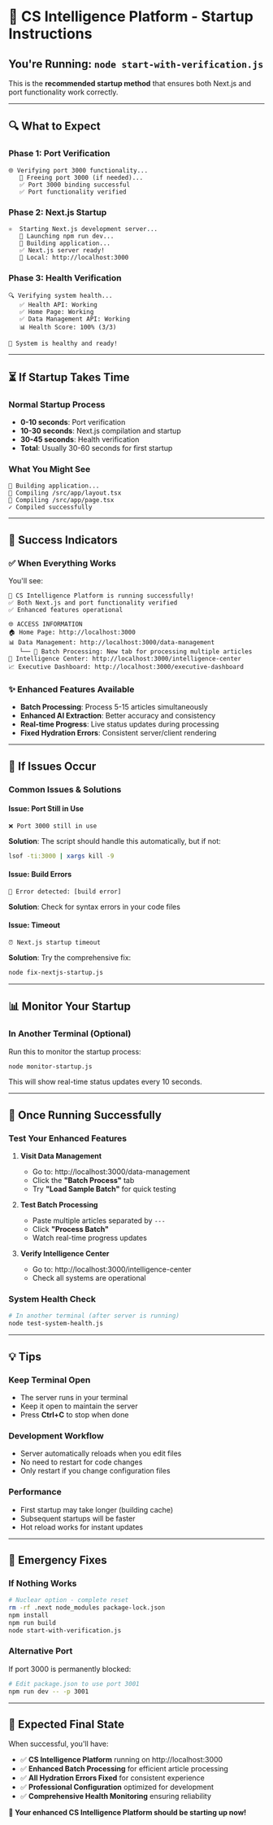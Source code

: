 # 🚀 CS Intelligence Platform - Startup Instructions

## **You're Running: `node start-with-verification.js`**

This is the **recommended startup method** that ensures both Next.js and port functionality work correctly.

---

## 🔍 **What to Expect**

### **Phase 1: Port Verification**
```
🌐 Verifying port 3000 functionality...
   🔧 Freeing port 3000 (if needed)...
   ✅ Port 3000 binding successful
   ✅ Port functionality verified
```

### **Phase 2: Next.js Startup**
```
⚛️  Starting Next.js development server...
   🔄 Launching npm run dev...
   🔄 Building application...
   ✅ Next.js server ready!
   📍 Local: http://localhost:3000
```

### **Phase 3: Health Verification**
```
🔍 Verifying system health...
   ✅ Health API: Working
   ✅ Home Page: Working
   ✅ Data Management API: Working
   📊 Health Score: 100% (3/3)

🎉 System is healthy and ready!
```

---

## ⏳ **If Startup Takes Time**

### **Normal Startup Process**
- **0-10 seconds**: Port verification
- **10-30 seconds**: Next.js compilation and startup
- **30-45 seconds**: Health verification
- **Total**: Usually 30-60 seconds for first startup

### **What You Might See**
```
🔄 Building application...
🔄 Compiling /src/app/layout.tsx
🔄 Compiling /src/app/page.tsx
✓ Compiled successfully
```

---

## 🎯 **Success Indicators**

### **✅ When Everything Works**
You'll see:
```
🎉 CS Intelligence Platform is running successfully!
✅ Both Next.js and port functionality verified
✅ Enhanced features operational

🌐 ACCESS INFORMATION
🏠 Home Page: http://localhost:3000
📊 Data Management: http://localhost:3000/data-management
   └── 🔄 Batch Processing: New tab for processing multiple articles
🧠 Intelligence Center: http://localhost:3000/intelligence-center
📈 Executive Dashboard: http://localhost:3000/executive-dashboard
```

### **✨ Enhanced Features Available**
- **Batch Processing**: Process 5-15 articles simultaneously
- **Enhanced AI Extraction**: Better accuracy and consistency
- **Real-time Progress**: Live status updates during processing
- **Fixed Hydration Errors**: Consistent server/client rendering

---

## 🔧 **If Issues Occur**

### **Common Issues & Solutions**

#### **Issue: Port Still in Use**
```
❌ Port 3000 still in use
```
**Solution**: The script should handle this automatically, but if not:
```bash
lsof -ti:3000 | xargs kill -9
```

#### **Issue: Build Errors**
```
🚨 Error detected: [build error]
```
**Solution**: Check for syntax errors in your code files

#### **Issue: Timeout**
```
⏰ Next.js startup timeout
```
**Solution**: Try the comprehensive fix:
```bash
node fix-nextjs-startup.js
```

---

## 📊 **Monitor Your Startup**

### **In Another Terminal** (Optional)
Run this to monitor the startup process:
```bash
node monitor-startup.js
```

This will show real-time status updates every 10 seconds.

---

## 🎉 **Once Running Successfully**

### **Test Your Enhanced Features**

1. **Visit Data Management**
   - Go to: http://localhost:3000/data-management
   - Click the **"Batch Process"** tab
   - Try **"Load Sample Batch"** for quick testing

2. **Test Batch Processing**
   - Paste multiple articles separated by `---`
   - Click **"Process Batch"**
   - Watch real-time progress updates

3. **Verify Intelligence Center**
   - Go to: http://localhost:3000/intelligence-center
   - Check all systems are operational

### **System Health Check**
```bash
# In another terminal (after server is running)
node test-system-health.js
```

---

## 💡 **Tips**

### **Keep Terminal Open**
- The server runs in your terminal
- Keep it open to maintain the server
- Press **Ctrl+C** to stop when done

### **Development Workflow**
- Server automatically reloads when you edit files
- No need to restart for code changes
- Only restart if you change configuration files

### **Performance**
- First startup may take longer (building cache)
- Subsequent startups will be faster
- Hot reload works for instant updates

---

## 🚨 **Emergency Fixes**

### **If Nothing Works**
```bash
# Nuclear option - complete reset
rm -rf .next node_modules package-lock.json
npm install
npm run build
node start-with-verification.js
```

### **Alternative Port**
If port 3000 is permanently blocked:
```bash
# Edit package.json to use port 3001
npm run dev -- -p 3001
```

---

## 🎯 **Expected Final State**

When successful, you'll have:
- ✅ **CS Intelligence Platform** running on http://localhost:3000
- ✅ **Enhanced Batch Processing** for efficient article processing
- ✅ **All Hydration Errors Fixed** for consistent experience
- ✅ **Professional Configuration** optimized for development
- ✅ **Comprehensive Health Monitoring** ensuring reliability

**🚀 Your enhanced CS Intelligence Platform should be starting up now!**